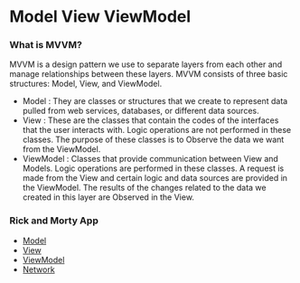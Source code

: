 # Model View ViewModel

### What is MVVM?
MVVM is a design pattern we use to separate layers from each other and manage relationships between these layers. MVVM consists of three basic structures: Model, View, and ViewModel.

- Model : They are classes or structures that we create to represent data pulled from web services, databases, or different data sources.
- View : These are the classes that contain the codes of the interfaces that the user interacts with. Logic operations are not performed in these classes. The purpose of these classes is to Observe the data we want from the ViewModel.
- ViewModel : Classes that provide communication between View and Models. Logic operations are performed in these classes. A request is made from the View and certain logic and data sources are provided in the ViewModel. The results of the changes related to the data we created in this layer are Observed in the View.

### Rick and Morty App
- [Model](https://github.com/omercankoc/swift-development/tree/master/Sources/MVVM/RickAndMorty/RickAndMorty/Model)
- [View](https://github.com/omercankoc/swift-development/tree/master/Sources/MVVM/RickAndMorty/RickAndMorty/View)
- [ViewModel](https://github.com/omercankoc/swift-development/tree/master/Sources/MVVM/RickAndMorty/RickAndMorty/ViewModel)
- [Network](https://github.com/omercankoc/swift-development/tree/master/Sources/MVVM/RickAndMorty/RickAndMorty/Networking)

